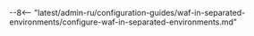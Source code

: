 --8<-- "latest/admin-ru/configuration-guides/waf-in-separated-environments/configure-waf-in-separated-environments.md"
